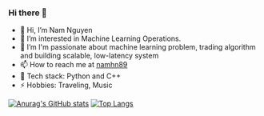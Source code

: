 ### Hi there 👋
- 👋 Hi, I’m Nam Nguyen
- 👀 I’m interested in Machine Learning Operations. 
- 🌱 I’m I'm passionate about machine learning problem, trading algorithm and building scalable, low-latency system
- 📫 How to reach me at [namhn89](https://namhn89.github.io/)
- 💬 Tech stack: Python and C++
- ⚡ Hobbies: Traveling, Music

[![Anurag's GitHub stats](https://github-readme-stats.vercel.app/api?username=namhn89&theme=radical)](https://github.com/anuraghazra/github-readme-stats)
[![Top Langs](https://github-readme-stats.vercel.app/api/top-langs/?username=namhn89&theme=radical)](https://github.com/anuraghazra/github-readme-stats)
<!---
namhn89/namhn89 is a ✨ special ✨ repository because its `README.md` (this file) appears on your GitHub profile.
You can click the Preview link to take a look at your changes.
--->
